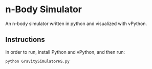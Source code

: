 # n-Body Simulator

An n-body simulator written in python and visualized with vPython.

## Instructions

In order to run, install Python and vPython, and then run:
```
python GravitySimulatorHS.py
```
